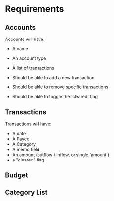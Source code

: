 # Requirements

## Accounts
Accounts will have:
* A name
* An account type
* A list of transactions

* Should be able to add a new transaction
* Should be able to remove specific transactions
* Should be able to toggle the 'cleared' flag

## Transactions
Transactions will have:
* A date
* A Payee
* A Category
* A memo field
* An amount (outflow / inflow, or single 'amount')
* a "cleared" flag

## Budget

## Category List
